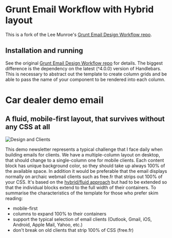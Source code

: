 # Grunt Email Workflow with Hybrid layout

This is a fork of the Lee Munroe's [Grunt Email Design Workflow repo](https://github.com/leemunroe/grunt-email-workflow).

## Installation and running

See the original [Grunt Email Design Workflow repo](https://github.com/leemunroe/grunt-email-workflow) for details.
The biggest difference is the dependency on the latest (^4.0.0) version of Handlebars. This is necessary to abstract out the template to create column grids and be able to pass the name of your component to be rendered into each column.

# Car dealer demo email

## A fluid, mobile-first layout, that survives without any CSS at all

![Design and Clients](http://815b1b87b51011a7a029-623c55fb68acb92f1f433c6448bed244.r60.cf3.rackcdn.com/github/email-workflow/design-clients.jpg)

This demo newsletter represents a typical challenge that I face daily when building emails for clients.
We have a multiple-column layout on desktop, that should change to a single-column one for mobile clients. Each content block has unique background color, so they should take up always 100% of the available space. In addition it would be preferable that the email displays normally on archaic webmail clients such as free.fr that strips out 100% of your CSS.
It's based on the [hybrid/fluid approach](http://webdesign.tutsplus.com/tutorials/creating-a-future-proof-responsive-email-without-media-queries--cms-23919) but had to be extended so that the individual blocks extend to the full width of their containers. 
To summarise the characteristics of the template for those who prefer skim reading:

- mobile-first
- columns to expand 100% to their containers
- support the typical selection of email clients (Outlook, Gmail, iOS, Android, Apple Mail, Yahoo, etc.)
- don't break on old clients that strip 100% of CSS (free.fr)

